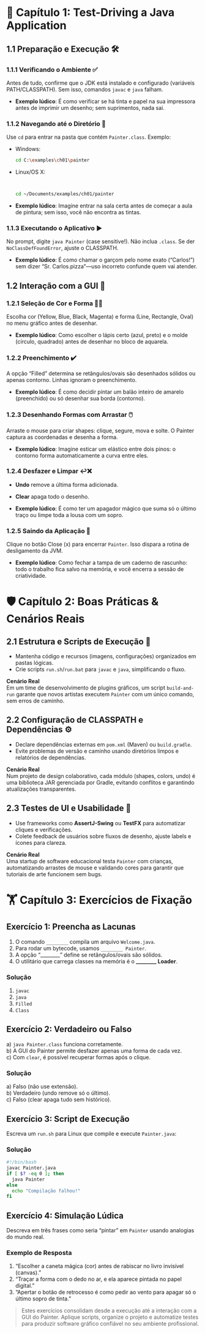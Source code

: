 # 🎨 Capítulo 1: Test-Driving a Java Application

## 1.1 Preparação e Execução 🛠️

### 1.1.1 Verificando o Ambiente ✅  
Antes de tudo, confirme que o JDK está instalado e configurado (variáveis PATH/CLASSPATH). Sem isso, comandos `javac` e `java` falham.  


- **Exemplo lúdico**: É como verificar se há tinta e papel na sua impressora antes de imprimir um desenho; sem suprimentos, nada sai.


### 1.1.2 Navegando até o Diretório 📂  
Use `cd` para entrar na pasta que contém `Painter.class`. Exemplo:  


- Windows:  
  ```bash  
  cd C:\examples\ch01\painter  
  ```  


- Linux/OS X:  
  ```bash  


  cd ~/Documents/examples/ch01/painter  
  ```  


- **Exemplo lúdico**: Imagine entrar na sala certa antes de começar a aula de pintura; sem isso, você não encontra as tintas.


### 1.1.3 Executando o Aplicativo ▶️  
No prompt, digite `java Painter` (case sensitive!). Não inclua `.class`. Se der `NoClassDefFoundError`, ajuste o CLASSPATH.  


- **Exemplo lúdico**: É como chamar o garçom pelo nome exato (“Carlos!”) sem dizer “Sr. Carlos.pizza”—uso incorreto confunde quem vai atender.


## 1.2 Interação com a GUI 🎨

### 1.2.1 Seleção de Cor e Forma 🌈🔷  
Escolha cor (Yellow, Blue, Black, Magenta) e forma (Line, Rectangle, Oval) no menu gráfico antes de desenhar.  


- **Exemplo lúdico**: Como escolher o lápis certo (azul, preto) e o molde (círculo, quadrado) antes de desenhar no bloco de aquarela.


### 1.2.2 Preenchimento ✔️  
A opção “Filled” determina se retângulos/ovais são desenhados sólidos ou apenas contorno. Linhas ignoram o preenchimento.  


- **Exemplo lúdico**: É como decidir pintar um balão inteiro de amarelo (preenchido) ou só desenhar sua borda (contorno).


### 1.2.3 Desenhando Formas com Arrastar 🖱️  
Arraste o mouse para criar shapes: clique, segure, mova e solte. O Painter captura as coordenadas e desenha a forma.  

- **Exemplo lúdico**: Imagine esticar um elástico entre dois pinos: o contorno forma automaticamente a curva entre eles.


### 1.2.4 Desfazer e Limpar ↩️❌  
- **Undo** remove a última forma adicionada.  
- **Clear** apaga todo o desenho.  

- **Exemplo lúdico**: É como ter um apagador mágico que suma só o último traço ou limpe toda a lousa com um sopro.

### 1.2.5 Saindo da Aplicação 🚪  
Clique no botão Close (x) para encerrar `Painter`. Isso dispara a rotina de desligamento da JVM.  

- **Exemplo lúdico**: Como fechar a tampa de um caderno de rascunho: todo o trabalho fica salvo na memória, e você encerra a sessão de criatividade.

# 🛡️ Capítulo 2: Boas Práticas & Cenários Reais

## 2.1 Estrutura e Scripts de Execução 📁  
- Mantenha código e recursos (imagens, configurações) organizados em pastas lógicas.  
- Crie scripts `run.sh`/`run.bat` para `javac` e `java`, simplificando o fluxo.  

**Cenário Real**  
Em um time de desenvolvimento de plugins gráficos, um script `build-and-run` garante que novos artistas executem `Painter` com um único comando, sem erros de caminho.

## 2.2 Configuração de CLASSPATH e Dependências ⚙️  
- Declare dependências externas em `pom.xml` (Maven) ou `build.gradle`.  
- Evite problemas de versão e caminho usando diretórios limpos e relatórios de dependências.  

**Cenário Real**  
Num projeto de design colaborativo, cada módulo (shapes, colors, undo) é uma biblioteca JAR gerenciada por Gradle, evitando conflitos e garantindo atualizações transparentes.

## 2.3 Testes de UI e Usabilidade 👥  
- Use frameworks como **AssertJ-Swing** ou **TestFX** para automatizar cliques e verificações.  
- Colete feedback de usuários sobre fluxos de desenho, ajuste labels e ícones para clareza.  

**Cenário Real**  
Uma startup de software educacional testa `Painter` com crianças, automatizando arrastes de mouse e validando cores para garantir que tutoriais de arte funcionem sem bugs.


# 🏋️ Capítulo 3: Exercícios de Fixação

## Exercício 1: Preencha as Lacunas  
1. O comando `________` compila um arquivo `Welcome.java`.  
2. Para rodar um bytecode, usamos `________ Painter`.  
3. A opção “________” define se retângulos/ovais são sólidos.  
4. O utilitário que carrega classes na memória é o **________ Loader**.  

### Solução  
1. `javac`  
2. `java`  
3. `Filled`  
4. `Class`


## Exercício 2: Verdadeiro ou Falso  
a) `java Painter.class` funciona corretamente.  
b) A GUI do Painter permite desfazer apenas uma forma de cada vez.  
c) Com `clear`, é possível recuperar formas após o clique.  

### Solução  
a) Falso (não use extensão).  
b) Verdadeiro (undo remove só o último).  
c) Falso (clear apaga tudo sem histórico).

## Exercício 3: Script de Execução  
Escreva um `run.sh` para Linux que compile e execute `Painter.java`:

### Solução

```bash
#!/bin/bash
javac Painter.java
if [ $? -eq 0 ]; then
  java Painter
else
  echo "Compilação falhou!"
fi
```

## Exercício 4: Simulação Lúdica  
Descreva em três frases como seria “pintar” em `Painter` usando analogias do mundo real.

### Exemplo de Resposta  
1. “Escolher a caneta mágica (cor) antes de rabiscar no livro invisível (canvas).”  
2. “Traçar a forma com o dedo no ar, e ela aparece pintada no papel digital.”  
3. “Apertar o botão de retrocesso é como pedir ao vento para apagar só o último sopro de tinta.”

> Estes exercícios consolidam desde a execução até a interação com a GUI do Painter. Aplique scripts, organize o projeto e automatize testes para produzir software gráfico confiável no seu ambiente profissional.